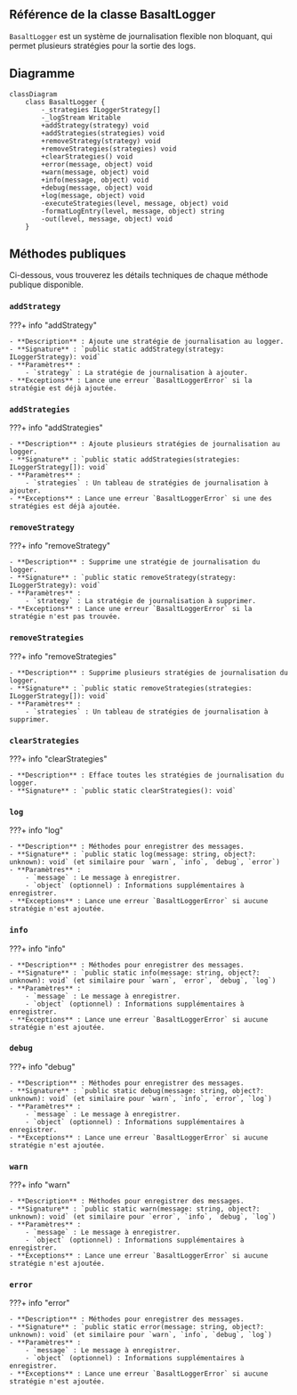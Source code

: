 ## **Référence de la classe BasaltLogger**

`BasaltLogger` est un système de journalisation flexible non bloquant, qui permet plusieurs stratégies pour la sortie des logs.

## **Diagramme**

```mermaid
classDiagram
    class BasaltLogger {
        -_strategies ILoggerStrategy[]
        -_logStream Writable
        +addStrategy(strategy) void
        +addStrategies(strategies) void
        +removeStrategy(strategy) void
        +removeStrategies(strategies) void
        +clearStrategies() void
        +error(message, object) void
        +warn(message, object) void
        +info(message, object) void
        +debug(message, object) void
        +log(message, object) void
        -executeStrategies(level, message, object) void
        -formatLogEntry(level, message, object) string
        -out(level, message, object) void
    }
```

## **Méthodes publiques**

Ci-dessous, vous trouverez les détails techniques de chaque méthode publique disponible.

### `addStrategy`

???+ info "addStrategy"

    - **Description** : Ajoute une stratégie de journalisation au logger.
    - **Signature** : `public static addStrategy(strategy: ILoggerStrategy): void`
    - **Paramètres** :
        - `strategy` : La stratégie de journalisation à ajouter.
    - **Exceptions** : Lance une erreur `BasaltLoggerError` si la stratégie est déjà ajoutée.

### `addStrategies`

???+ info "addStrategies"

    - **Description** : Ajoute plusieurs stratégies de journalisation au logger.
    - **Signature** : `public static addStrategies(strategies: ILoggerStrategy[]): void`
    - **Paramètres** :
        - `strategies` : Un tableau de stratégies de journalisation à ajouter.
    - **Exceptions** : Lance une erreur `BasaltLoggerError` si une des stratégies est déjà ajoutée.

### `removeStrategy`

???+ info "removeStrategy"

    - **Description** : Supprime une stratégie de journalisation du logger.
    - **Signature** : `public static removeStrategy(strategy: ILoggerStrategy): void`
    - **Paramètres** :
        - `strategy` : La stratégie de journalisation à supprimer.
    - **Exceptions** : Lance une erreur `BasaltLoggerError` si la stratégie n'est pas trouvée.

### `removeStrategies`

???+ info "removeStrategies"

    - **Description** : Supprime plusieurs stratégies de journalisation du logger.
    - **Signature** : `public static removeStrategies(strategies: ILoggerStrategy[]): void`
    - **Paramètres** :
        - `strategies` : Un tableau de stratégies de journalisation à supprimer.

### `clearStrategies`

???+ info "clearStrategies"

    - **Description** : Efface toutes les stratégies de journalisation du logger.
    - **Signature** : `public static clearStrategies(): void`

### `log`

???+ info "log"

    - **Description** : Méthodes pour enregistrer des messages.
    - **Signature** : `public static log(message: string, object?: unknown): void` (et similaire pour `warn`, `info`, `debug`, `error`)
    - **Paramètres** :
        - `message` : Le message à enregistrer.
        - `object` (optionnel) : Informations supplémentaires à enregistrer.
    - **Exceptions** : Lance une erreur `BasaltLoggerError` si aucune stratégie n'est ajoutée.

### `info`

???+ info "info"

    - **Description** : Méthodes pour enregistrer des messages.
    - **Signature** : `public static info(message: string, object?: unknown): void` (et similaire pour `warn`, `error`, `debug`, `log`)
    - **Paramètres** :
        - `message` : Le message à enregistrer.
        - `object` (optionnel) : Informations supplémentaires à enregistrer.
    - **Exceptions** : Lance une erreur `BasaltLoggerError` si aucune stratégie n'est ajoutée.

### `debug`

???+ info "debug"

    - **Description** : Méthodes pour enregistrer des messages.
    - **Signature** : `public static debug(message: string, object?: unknown): void` (et similaire pour `warn`, `info`, `error`, `log`)
    - **Paramètres** :
        - `message` : Le message à enregistrer.
        - `object` (optionnel) : Informations supplémentaires à enregistrer.
    - **Exceptions** : Lance une erreur `BasaltLoggerError` si aucune stratégie n'est ajoutée.

### `warn`

???+ info "warn"

    - **Description** : Méthodes pour enregistrer des messages.
    - **Signature** : `public static warn(message: string, object?: unknown): void` (et similaire pour `error`, `info`, `debug`, `log`)
    - **Paramètres** :
        - `message` : Le message à enregistrer.
        - `object` (optionnel) : Informations supplémentaires à enregistrer.
    - **Exceptions** : Lance une erreur `BasaltLoggerError` si aucune stratégie n'est ajoutée.

### `error`

???+ info "error"

    - **Description** : Méthodes pour enregistrer des messages.
    - **Signature** : `public static error(message: string, object?: unknown): void` (et similaire pour `warn`, `info`, `debug`, `log`)
    - **Paramètres** :
        - `message` : Le message à enregistrer.
        - `object` (optionnel) : Informations supplémentaires à enregistrer.
    - **Exceptions** : Lance une erreur `BasaltLoggerError` si aucune stratégie n'est ajoutée.

